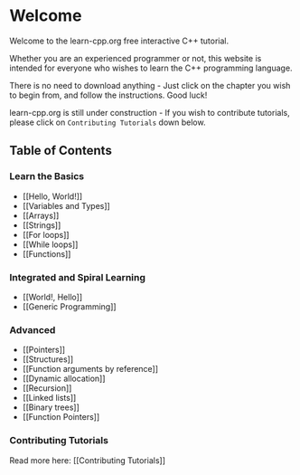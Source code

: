 # Welcome

Welcome to the learn-cpp.org free interactive C++ tutorial.

Whether you are an experienced programmer or not, this website is intended for everyone who wishes to learn the C++ programming language.

There is no need to download anything - Just click on the chapter you wish to begin from, and follow the instructions. Good luck!

learn-cpp.org is still under construction - If you wish to contribute tutorials, please click on `Contributing Tutorials` down below.

Table of Contents
-----------------

### Learn the Basics

- [[Hello, World!]]
- [[Variables and Types]]
- [[Arrays]]
- [[Strings]]
- [[For loops]]
- [[While loops]]
- [[Functions]]

### Integrated and Spiral Learning
- [[World!, Hello]]
- [[Generic Programming]]

### Advanced
- [[Pointers]]
- [[Structures]]
- [[Function arguments by reference]]
- [[Dynamic allocation]]
- [[Recursion]]
- [[Linked lists]]
- [[Binary trees]]
- [[Function Pointers]]

### Contributing Tutorials

Read more here: [[Contributing Tutorials]]

